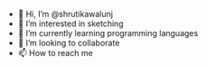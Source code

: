 - 👋 Hi, I’m @shrutikawalunj
- 👀 I’m interested in sketching
- 🌱 I’m currently learning programming languages
- 💞️ I’m looking to collaborate 
- 📫 How to reach me 

<!---
shrutikawalunj/shrutikawalunj is a ✨ special ✨ repository because its `README.md` (this file) appears on your GitHub profile.
You can click the Preview link to take a look at your changes.
--->
